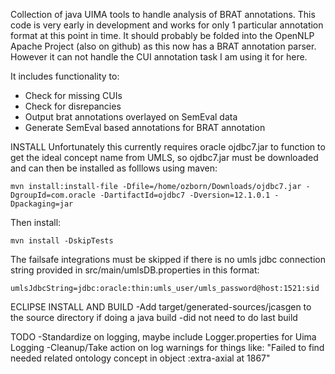 Collection of java UIMA tools to handle analysis of BRAT annotations. This code is very early in development and works for only 1 particular annotation format at this point in time. It should probably be folded into the OpenNLP Apache Project (also on github) as this now has a BRAT annotation parser. However it can not handle the CUI annotation task I am using it for here.
 
It includes functionality to:
* Check for missing CUIs
* Check for disrepancies
* Output brat annotations overlayed on SemEval data
* Generate SemEval based annotations for BRAT annotation


INSTALL
Unfortunately this currently requires oracle ojdbc7.jar to function to get the ideal concept name from UMLS, so ojdbc7.jar must be downloaded and can then be installed as folllows using maven:

```
mvn install:install-file -Dfile=/home/ozborn/Downloads/ojdbc7.jar -DgroupId=com.oracle -DartifactId=ojdbc7 -Dversion=12.1.0.1 -Dpackaging=jar
```

Then install:
```
mvn install -DskipTests
```

The failsafe integrations must be skipped if there is no umls jdbc connection string provided in src/main/umlsDB.properties in this format:
```
umlsJdbcString=jdbc:oracle:thin:umls_user/umls_password@host:1521:sid
```


ECLIPSE INSTALL AND BUILD
-Add target/generated-sources/jcasgen to the source directory if doing a java build
-did not need to do last build

TODO
-Standardize on logging, maybe include Logger.properties for Uima Logging
-Cleanup/Take action on log warnings for things like: "Failed to find needed related ontology concept in object :extra-axial at 1867"
